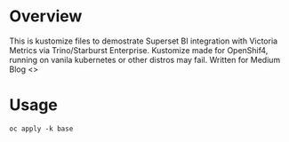 # Overview
This is kustomize files to demostrate Superset BI integration with Victoria Metrics via Trino/Starburst Enterprise. Kustomize made for OpenShif4, running on vanila kubernetes or other distros may fail. Written for Medium Blog <>

# Usage

```
oc apply -k base
```
